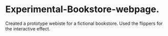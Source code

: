 # Experimental-Bookstore-webpage.
Created a prototype webiste for a fictional bookstore. Used the flippers for the interactive effect.
